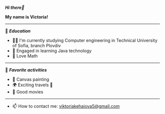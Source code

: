   *******Hi there👋*******
 
 **My name is Victoria!**

   ---- 
   :brain: *****Education*****
        
  - :woman_student: I'm currently studying Computer engineering in Technical University of Sofia, branch Plovdiv
  - 🌱  Engaged in learning Java technology
  - :triangular_ruler: Love Math
  ---
:smiling_face_with_three_hearts: *****Favorite activities*****
   - :art: Canvas painting
   - :earth_africa: Exciting travels :blue_car: 
   - :movie_camera: Good movies
   --- 

- 📫 How to contact me: viktoriakehaiova5@gmail.com
